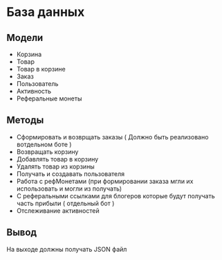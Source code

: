 # База данных 


## Модели
 
- Корзина
- Товар 
- Товар в корзине 
- Заказ 
- Пользователь 
- Активность 
- Реферальные монеты


## Методы
 
- Сформировать и возврщать заказы ( Должно быть реализовано вотдельном боте )
- Возвращать корзину 
- Добавлять товар в корзину
- Удалять товар из корзины
- Получать и создавать пользователя
- Работа с рефМонетами (при формировании заказа мгли их использовать и могли из получать)
- С реферальными ссылками для блогеров которые будут получать часть прибыли ( отдельный бот )
- Отслеживание активностей

## Вывод

На выходе должны получать JSON файл 

  
